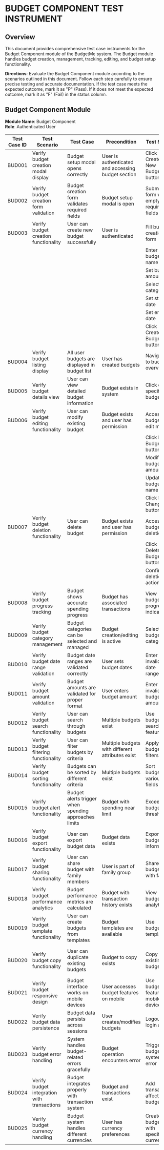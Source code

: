 # BUDGET COMPONENT TEST INSTRUMENT

## Overview
This document provides comprehensive test case instruments for the Budget Component module of the BudgetMe system. The Budget module handles budget creation, management, tracking, editing, and budget setup functionality.

**Directions**: Evaluate the Budget Component module according to the scenarios outlined in this document. Follow each step carefully to ensure precise testing and accurate documentation. If the test case meets the expected outcome, mark it as "P" (Pass). If it does not meet the expected outcome, mark it as "F" (Fail) in the status column.

## Budget Component Module

**Module Name**: Budget Component  
**Role**: Authenticated User

| Test Case ID | Test Scenario | Test Case | Precondition | Test Steps | Test Data | Expected Result | Post Condition | Actual Result | Status(Pass/Fail) |
|-------------|---------------|-----------|--------------|------------|-----------|----------------|----------------|---------------|------------------|
| BUD001 | Verify budget creation modal display | Budget setup modal opens correctly | User is authenticated and accessing budget section | Click Create New Budget button | N/A | Budget setup modal opens with form fields | User can create new budget | | |
| BUD002 | Verify budget creation form validation | Budget creation form validates required fields | Budget setup modal is open | Submit form with empty required fields | Empty form data | Validation errors displayed for required fields | User guided to complete required information | | |
| BUD003 | Verify budget creation functionality | User can create new budget successfully | User is authenticated | Fill budget creation form | Valid budget data | Budget created and saved successfully | New budget appears in budget list | | |
|  |  |  |  | Enter budget name | Monthly Groceries |  |  | | |
|  |  |  |  | Set budget amount | 800.00 |  |  | | |
|  |  |  |  | Select category | Food & Dining |  |  | | |
|  |  |  |  | Set start date | Current month start |  |  | | |
|  |  |  |  | Set end date | Current month end |  |  | | |
|  |  |  |  | Click Create Budget button |  |  |  | | |
| BUD004 | Verify budget listing display | All user budgets are displayed in budget list | User has created budgets | Navigate to budget overview | Existing budgets | All user budgets displayed with details | User can view budget overview | | |
| BUD005 | Verify budget details view | User can view detailed budget information | Budget exists in system | Click on specific budget | Budget ID | Detailed budget view with spending breakdown | User sees comprehensive budget details | | |
| BUD006 | Verify budget editing functionality | User can modify existing budget | Budget exists and user has permission | Access budget edit mode | Budget data | Budget editing interface displayed | User can modify budget parameters | | |
|  |  |  |  | Click Edit Budget button |  |  |  | | |
|  |  |  |  | Modify budget amount | 1000.00 |  |  | | |
|  |  |  |  | Update budget name | Updated Monthly Groceries |  |  | | |
|  |  |  |  | Click Save Changes button |  |  |  | | |
| BUD007 | Verify budget deletion functionality | User can delete budget | Budget exists and user has permission | Access budget deletion | Budget ID | Budget deletion confirmation displayed | Budget can be removed from system | | |
|  |  |  |  | Click Delete Budget button |  |  |  | | |
|  |  |  |  | Confirm deletion action |  |  |  | | |
| BUD008 | Verify budget progress tracking | Budget shows accurate spending progress | Budget has associated transactions | View budget progress indicators | Transaction data | Progress bars and percentages display correctly | User sees spending vs budget comparison | | |
| BUD009 | Verify budget category management | Budget categories can be selected and managed | Budget creation/editing is active | Select budget category | Category options | Category selection works properly | Budget assigned to correct category | | |
| BUD010 | Verify budget date range validation | Budget date ranges are validated correctly | User sets budget dates | Enter invalid date ranges | Invalid date data | Date validation errors displayed | User guided to enter valid date ranges | | |
| BUD011 | Verify budget amount validation | Budget amounts are validated for proper format | User enters budget amount | Enter invalid budget amounts | Invalid amount data | Amount validation errors displayed | User guided to enter valid amounts | | |
| BUD012 | Verify budget search functionality | User can search through budgets | Multiple budgets exist | Use budget search feature | Search criteria | Matching budgets displayed in results | User finds specific budgets quickly | | |
| BUD013 | Verify budget filtering functionality | User can filter budgets by criteria | Multiple budgets with different attributes exist | Apply budget filters | Filter criteria | Filtered budget results displayed | User sees relevant budget subset | | |
| BUD014 | Verify budget sorting functionality | Budgets can be sorted by different criteria | Multiple budgets exist | Sort budgets by various fields | Sort criteria | Budgets displayed in requested order | User can organize budget view | | |
| BUD015 | Verify budget alert functionality | Budget alerts trigger when spending approaches limits | Budget with spending near limit | Exceed budget threshold | Spending data | Alert notification displayed | User warned about budget status | | |
| BUD016 | Verify budget export functionality | User can export budget data | Budget data exists | Export budget information | Export options | Budget data exported successfully | User can save budget information externally | | |
| BUD017 | Verify budget sharing functionality | User can share budget with family members | User is part of family group | Share budget with family | Family member data | Budget shared successfully | Family members can view shared budget | | |
| BUD018 | Verify budget performance analytics | Budget performance metrics are calculated | Budget with transaction history exists | View budget analytics | Performance data | Analytics and insights displayed | User understands budget performance | | |
| BUD019 | Verify budget template functionality | User can create budgets from templates | Budget templates are available | Use budget template | Template data | Budget created from template successfully | User can quickly create common budgets | | |
| BUD020 | Verify budget copy functionality | User can duplicate existing budgets | Budget to copy exists | Copy existing budget | Source budget data | Budget copied with new instance | User can replicate successful budget patterns | | |
| BUD021 | Verify budget responsive design | Budget interface works on mobile devices | User accesses budget features on mobile | Use budget features on mobile device | Mobile interface | Budget interface adapts to mobile screen | Mobile users have full budget functionality | | |
| BUD022 | Verify budget data persistence | Budget data persists across sessions | User creates/modifies budgets | Logout and login again | Session data | Budget data maintained across sessions | User data integrity preserved | | |
| BUD023 | Verify budget error handling | System handles budget-related errors gracefully | Budget operation encounters error | Trigger budget system error | Error conditions | Error handled with appropriate messaging | User informed and guided to resolution | | |
| BUD024 | Verify budget integration with transactions | Budget integrates properly with transaction system | Budget and transactions exist | Add transaction affecting budget | Transaction data | Budget automatically updates with transaction | Seamless integration between systems | | |
| BUD025 | Verify budget currency handling | Budget system handles different currencies | User has currency preferences | Create budget with specific currency | Currency data | Currency displayed and calculated correctly | International users supported properly | | |